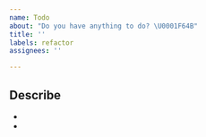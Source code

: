 ```yaml
---
name: Todo
about: "Do you have anything to do? \U0001F64B‍️"
title: ''
labels: refactor
assignees: ''

---
```


## Describe
- <!-- to do work -->
- <!-- to do work -->